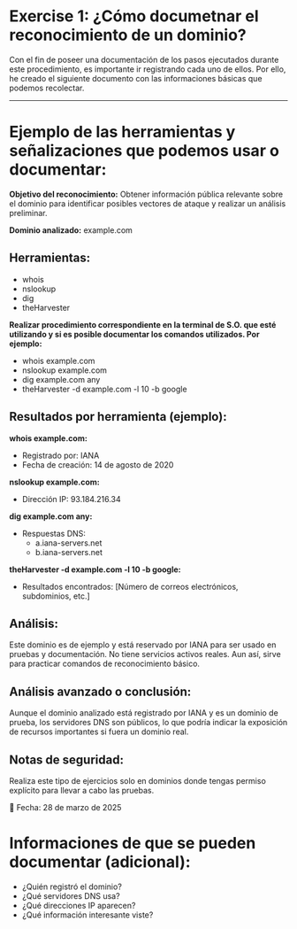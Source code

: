 # Exercise 1: ¿Cómo documetnar el reconocimiento de un dominio?  

Con el fin de poseer una documentación de los pasos ejecutados durante este procedimiento, es importante ir registrando cada uno de ellos. Por ello, he creado el siguiente documento con las informaciones básicas que podemos recolectar.

---

# Ejemplo de las herramientas y señalizaciones que podemos usar o documentar:

**Objetivo del reconocimiento:** Obtener información pública relevante sobre el dominio para identificar posibles vectores de ataque y realizar un análisis preliminar.

**Dominio analizado:** example.com

## Herramientas:
- whois
- nslookup
- dig
- theHarvester

**Realizar procedimiento correspondiente en la terminal de S.O. que esté utilizando y si es posible documentar los comandos utilizados. Por ejemplo:**
- whois example.com
- nslookup example.com
- dig example.com any
- theHarvester -d example.com -l 10 -b google

## Resultados por herramienta (ejemplo):

**whois example.com:**
- Registrado por: IANA
- Fecha de creación: 14 de agosto de 2020

**nslookup example.com:**
- Dirección IP: 93.184.216.34

**dig example.com any:**
- Respuestas DNS:
  - a.iana-servers.net
  - b.iana-servers.net

**theHarvester -d example.com -l 10 -b google:**
- Resultados encontrados: [Número de correos electrónicos, subdominios, etc.]

## Análisis:
Este dominio es de ejemplo y está reservado por IANA para ser usado en pruebas y documentación. No tiene servicios activos reales. Aun así, sirve para practicar comandos de reconocimiento básico.

## Análisis avanzado o conclusión:
Aunque el dominio analizado está registrado por IANA y es un dominio de prueba, los servidores DNS son públicos, lo que podría indicar la exposición de recursos importantes si fuera un dominio real.

## Notas de seguridad:
Realiza este tipo de ejercicios solo en dominios donde tengas permiso explícito para llevar a cabo las pruebas.


📅 Fecha: 28 de marzo de 2025

# Informaciones de que se pueden documentar (adicional):
- ¿Quién registró el dominio?
- ¿Qué servidores DNS usa?
- ¿Qué direcciones IP aparecen?
- ¿Qué información interesante viste?
